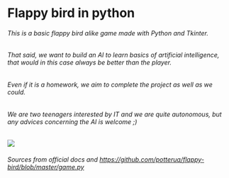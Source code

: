 # **Flappy bird in python**

###### This is a basic flappy bird alike game made with Python and Tkinter.
###### That said, we want to build an AI to learn basics of artificial intelligence, that would in this case always be better than the player.

###### Even if it is a homework, we aim to complete the project as well as we could.
###### We are two teenagers interested by IT and we are quite autonomous, but any advices concerning the AI is welcome ;)

![](https://gitlab.com/Napolitain/genetic-flappy-bird/blob/master/ingame.png)

###### Sources from official docs and https://github.com/potterua/flappy-bird/blob/master/game.py
